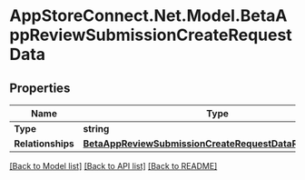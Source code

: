 # AppStoreConnect.Net.Model.BetaAppReviewSubmissionCreateRequestData

## Properties

Name | Type | Description | Notes
------------ | ------------- | ------------- | -------------
**Type** | **string** |  | 
**Relationships** | [**BetaAppReviewSubmissionCreateRequestDataRelationships**](BetaAppReviewSubmissionCreateRequestDataRelationships.md) |  | 

[[Back to Model list]](../README.md#documentation-for-models) [[Back to API list]](../README.md#documentation-for-api-endpoints) [[Back to README]](../README.md)

